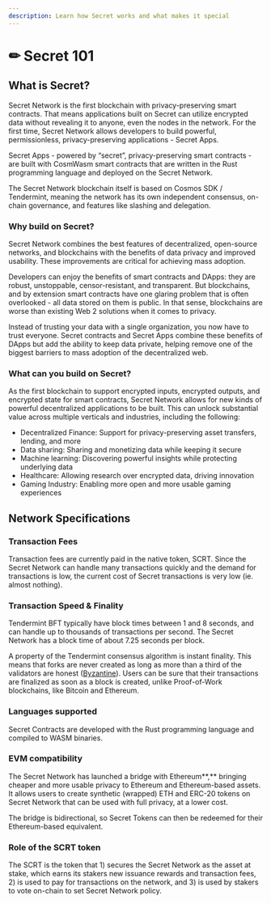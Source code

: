 ```yaml
---
description: Learn how Secret works and what makes it special
---
```


# ✏ Secret 101

## **What is Secret?**

Secret Network is the first blockchain with privacy-preserving smart contracts. That means applications built on Secret can utilize encrypted data without revealing it to anyone, even the nodes in the network. For the first time, Secret Network allows developers to build powerful, permissionless, privacy-preserving applications - Secret Apps.

Secret Apps - powered by “secret”, privacy-preserving smart contracts - are built with CosmWasm smart contracts that are written in the Rust programming language and deployed on the Secret Network.

The Secret Network blockchain itself is based on Cosmos SDK / Tendermint, meaning the network has its own independent consensus, on-chain governance, and features like slashing and delegation.

### **Why build on Secret?**

Secret Network combines the best features of decentralized, open-source networks, and blockchains with the benefits of data privacy and improved usability. These improvements are critical for achieving mass adoption.

Developers can enjoy the benefits of smart contracts and DApps: they are robust, unstoppable, censor-resistant, and transparent. But blockchains, and by extension smart contracts have one glaring problem that is often overlooked - all data stored on them is public. In that sense, blockchains are worse than existing Web 2 solutions when it comes to privacy.

Instead of trusting your data with a single organization, you now have to trust everyone. Secret contracts and Secret Apps combine these benefits of DApps but add the ability to keep data private, helping remove one of the biggest barriers to mass adoption of the decentralized web.

### **What can you build on Secret?**

As the first blockchain to support encrypted inputs, encrypted outputs, and encrypted state for smart contracts, Secret Network allows for new kinds of powerful decentralized applications to be built. This can unlock substantial value across multiple verticals and industries, including the following:

* Decentralized Finance: Support for privacy-preserving asset transfers, lending, and more
* Data sharing: Sharing and monetizing data while keeping it secure
* Machine learning: Discovering powerful insights while protecting underlying data
* Healthcare: Allowing research over encrypted data, driving innovation
* Gaming Industry: Enabling more open and more usable gaming experiences

## **Network Specifications**

### **Transaction Fees**

Transaction fees are currently paid in the native token, SCRT. Since the Secret Network can handle many transactions quickly and the demand for transactions is low, the current cost of Secret transactions is very low \(ie. almost nothing\).

### **Transaction Speed & Finality**

Tendermint BFT typically have block times between 1 and 8 seconds, and can handle up to thousands of transactions per second. The Secret Network has a block time of about 7.25 seconds per block.

A property of the Tendermint consensus algorithm is instant finality. This means that forks are never created as long as more than a third of the validators are honest \([Byzantine](https://en.wikipedia.org/wiki/Byzantine_fault)\). Users can be sure that their transactions are finalized as soon as a block is created, unlike Proof-of-Work blockchains, like Bitcoin and Ethereum.

### **Languages supported**

Secret Contracts are developed with the Rust programming language and compiled to WASM binaries.

### **EVM compatibility**

The Secret Network has launched a bridge with Ethereum**,** bringing cheaper and more usable privacy to Ethereum and Ethereum-based assets. It allows users to create synthetic \(wrapped\) ETH and ERC-20 tokens on Secret Network that can be used with full privacy, at a lower cost.

The bridge is bidirectional, so Secret Tokens can then be redeemed for their Ethereum-based equivalent.

### **Role of the SCRT token**

The SCRT is the token that 1\) secures the Secret Network as the asset at stake, which earns its stakers new issuance rewards and transaction fees, 2\) is used to pay for transactions on the network, and 3\) is used by stakers to vote on-chain to set Secret Network policy.

